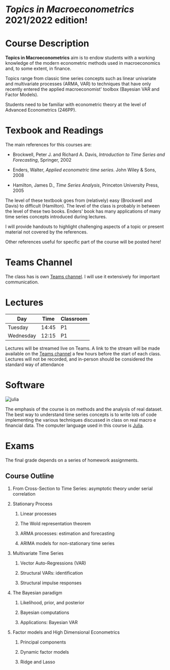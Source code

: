 # _Topics in Macroeconometrics_ 2021/2022 edition!

Course Description 
==================

**Topics in Macroeconometrics** aim is to endow students with a working knowledge of the modern econometric methods used in macroeconomics and, to some extent, in finance.

Topics range from classic time series concepts such as linear univariate and multivariate processes (ARMA, VAR) to techniques that have only recently entered the applied macroeconomist' toolbox (Bayesian VAR and Factor Models).

Students need to be familiar with econometric theory at the level of Advanced Econometrics (246PP).

Texbook and Readings 
====================

The main references for this courses are:

-   Brockwell, Peter J. and Richard A. Davis, *Introduction to Time Series and Forecasting*, Springer, 2002

-   Enders, Walter, *Applied econometric time series*. John Wiley & Sons, 2008

-   Hamilton, James D., *Time Series Analysis*, Princeton University Press, 2005


The level of these textbook goes from (relatively) easy (Brockwell and Davis) to difficult (Hamilton). The level of the class is probably in between the level of these two books. Enders' book has many applications of many time series concepts introduced during lectures.

I will provide handouts to highlight challenging aspects of a topic or present material not covered by the references. 

Other references useful for specific part of the course will be posted here!


Teams Channel
===============================

The class has is own [Teams channel](https://teams.microsoft.com/l/team/19%3azQJE2HZpw-bdHBPjK-02bjJ4t5rWHC9ZNMeW3G-jGvU1%40thread.tacv2/conversations?groupId=dd35d7b2-31bb-44b3-b013-412a908eecb8&tenantId=c7456b31-a220-47f5-be52-473828670aa1). I will use it extensively for important communication.

Lectures
========

| Day       | Time  | Classroom |
|-----------|-------|-----------|
| Tuesday   | 14:45 | P1        |
| Wednesday | 12:15 | P1        |

Lectures will be streamed live on Teams. A link to the stream will be made available on the [Teams channel] a few hours before the start of each class. Lectures will not be recorded, and in-person should be considered the standard way of attendance

Software
========================

![julia](https://julialang.org/assets/infra/logo.svg)

The emphasis of the course is on methods and the analysis of real dataset. The best way to understand time series concepts is to write lots of code implementing the various techniques discussed in class on real macro e financial data. The computer language used in this course is [Julia](https://julialang.org).

Exams 
=====

The final grade depends on a series of homework assignments.


Course Outline 
--------------

1.  From Cross-Section to Time Series: asymptotic theory under serial correlation

2.  Stationary Process

    1. Linear processes
    
    2. The Wold representation theorem

    3. ARMA processes: estimation and forecasting

    4. ARIMA models for non-stationary time series

3.  Multivariate Time Series

    1.  Vector Auto-Regressions (VAR)

    2.  Structural VARs: identification

    3.  Structural impulse responses

4.  The Bayesian paradigm

    1.  Likelihood, prior, and posterior

    2.  Bayesian computations

    3.  Applications: Bayesian VAR


6.  Factor models and High Dimensional Econometrics

    1.  Principal components

    2.  Dynamic factor models

    3.  Ridge and Lasso


[Teams Channel]: https://teams.microsoft.com/l/team/19%3azQJE2HZpw-bdHBPjK-02bjJ4t5rWHC9ZNMeW3G-jGvU1%40thread.tacv2/conversations?groupId=dd35d7b2-31bb-44b3-b013-412a908eecb8&tenantId=c7456b31-a220-47f5-be52-473828670aa1
